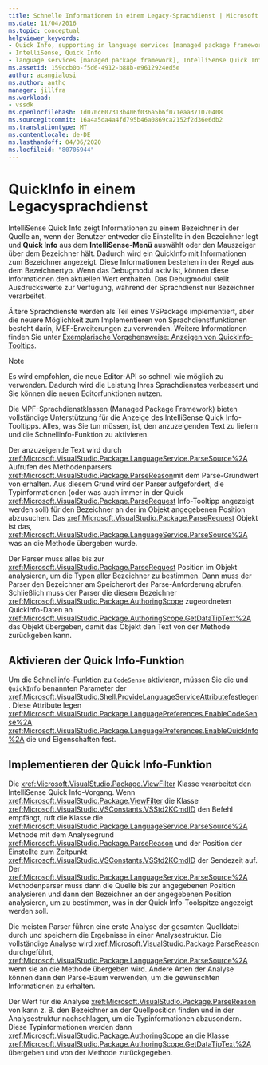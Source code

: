```yaml
---
title: Schnelle Informationen in einem Legacy-Sprachdienst | Microsoft Docs
ms.date: 11/04/2016
ms.topic: conceptual
helpviewer_keywords:
- Quick Info, supporting in language services [managed package framework]
- IntelliSense, Quick Info
- language services [managed package framework], IntelliSense Quick Info
ms.assetid: 159ccb0b-f5d6-4912-b88b-e9612924ed5e
author: acangialosi
ms.author: anthc
manager: jillfra
ms.workload:
- vssdk
ms.openlocfilehash: 1d070c607313b406f036a5b6f071eaa371070408
ms.sourcegitcommit: 16a4a5da4a4fd795b46a0869ca2152f2d36e6db2
ms.translationtype: MT
ms.contentlocale: de-DE
ms.lasthandoff: 04/06/2020
ms.locfileid: "80705944"
---
```

# <a name="quick-info-in-a-legacy-language-service"></a>QuickInfo in einem Legacysprachdienst
IntelliSense Quick Info zeigt Informationen zu einem Bezeichner in der Quelle an, wenn der Benutzer entweder die Einstellte in den Bezeichner legt und **Quick Info** aus dem **IntelliSense-Menü** auswählt oder den Mauszeiger über dem Bezeichner hält. Dadurch wird ein QuickInfo mit Informationen zum Bezeichner angezeigt. Diese Informationen bestehen in der Regel aus dem Bezeichnertyp. Wenn das Debugmodul aktiv ist, können diese Informationen den aktuellen Wert enthalten. Das Debugmodul stellt Ausdruckswerte zur Verfügung, während der Sprachdienst nur Bezeichner verarbeitet.

 Ältere Sprachdienste werden als Teil eines VSPackage implementiert, aber die neuere Möglichkeit zum Implementieren von Sprachdienstfunktionen besteht darin, MEF-Erweiterungen zu verwenden. Weitere Informationen finden Sie unter [Exemplarische Vorgehensweise: Anzeigen von QuickInfo-Tooltips](../../extensibility/walkthrough-displaying-quickinfo-tooltips.md).

> [!NOTE]
> Es wird empfohlen, die neue Editor-API so schnell wie möglich zu verwenden. Dadurch wird die Leistung Ihres Sprachdienstes verbessert und Sie können die neuen Editorfunktionen nutzen.

 Die MPF-Sprachdienstklassen (Managed Package Framework) bieten vollständige Unterstützung für die Anzeige des IntelliSense Quick Info-Tooltipps. Alles, was Sie tun müssen, ist, den anzuzeigenden Text zu liefern und die Schnellinfo-Funktion zu aktivieren.

 Der anzuzeigende Text wird durch <xref:Microsoft.VisualStudio.Package.LanguageService.ParseSource%2A> Aufrufen des Methodenparsers <xref:Microsoft.VisualStudio.Package.ParseReason>mit dem Parse-Grundwert von erhalten. Aus diesem Grund wird der Parser aufgefordert, die Typinformationen (oder was auch immer in der Quick <xref:Microsoft.VisualStudio.Package.ParseRequest> Info-Tooltipp angezeigt werden soll) für den Bezeichner an der im Objekt angegebenen Position abzusuchen. Das <xref:Microsoft.VisualStudio.Package.ParseRequest> Objekt ist das, <xref:Microsoft.VisualStudio.Package.LanguageService.ParseSource%2A> was an die Methode übergeben wurde.

 Der Parser muss alles bis zur <xref:Microsoft.VisualStudio.Package.ParseRequest> Position im Objekt analysieren, um die Typen aller Bezeichner zu bestimmen. Dann muss der Parser den Bezeichner am Speicherort der Parse-Anforderung abrufen. Schließlich muss der Parser die diesem Bezeichner <xref:Microsoft.VisualStudio.Package.AuthoringScope> zugeordneten QuickInfo-Daten an <xref:Microsoft.VisualStudio.Package.AuthoringScope.GetDataTipText%2A> das Objekt übergeben, damit das Objekt den Text von der Methode zurückgeben kann.

## <a name="enabling-the-quick-info-feature"></a>Aktivieren der Quick Info-Funktion
 Um die Schnellinfo-Funktion zu `CodeSense` aktivieren, müssen Sie die und `QuickInfo` benannten Parameter der <xref:Microsoft.VisualStudio.Shell.ProvideLanguageServiceAttribute>festlegen. Diese Attribute legen <xref:Microsoft.VisualStudio.Package.LanguagePreferences.EnableCodeSense%2A> <xref:Microsoft.VisualStudio.Package.LanguagePreferences.EnableQuickInfo%2A> die und Eigenschaften fest.

## <a name="implementing-the-quick-info-feature"></a>Implementieren der Quick Info-Funktion
 Die <xref:Microsoft.VisualStudio.Package.ViewFilter> Klasse verarbeitet den IntelliSense Quick Info-Vorgang. Wenn <xref:Microsoft.VisualStudio.Package.ViewFilter> die Klasse <xref:Microsoft.VisualStudio.VSConstants.VSStd2KCmdID> den Befehl empfängt, ruft die Klasse die <xref:Microsoft.VisualStudio.Package.LanguageService.ParseSource%2A> Methode mit dem Analysegrund <xref:Microsoft.VisualStudio.Package.ParseReason> und der Position der Einstellte zum Zeitpunkt <xref:Microsoft.VisualStudio.VSConstants.VSStd2KCmdID> der Sendezeit auf. Der <xref:Microsoft.VisualStudio.Package.LanguageService.ParseSource%2A> Methodenparser muss dann die Quelle bis zur angegebenen Position analysieren und dann den Bezeichner an der angegebenen Position analysieren, um zu bestimmen, was in der Quick Info-Toolspitze angezeigt werden soll.

 Die meisten Parser führen eine erste Analyse der gesamten Quelldatei durch und speichern die Ergebnisse in einer Analysestruktur. Die vollständige Analyse wird <xref:Microsoft.VisualStudio.Package.ParseReason> durchgeführt, <xref:Microsoft.VisualStudio.Package.LanguageService.ParseSource%2A> wenn sie an die Methode übergeben wird. Andere Arten der Analyse können dann den Parse-Baum verwenden, um die gewünschten Informationen zu erhalten.

 Der Wert für die Analyse <xref:Microsoft.VisualStudio.Package.ParseReason> von kann z. B. den Bezeichner an der Quellposition finden und in der Analysestruktur nachschlagen, um die Typinformationen abzusondern. Diese Typinformationen werden dann <xref:Microsoft.VisualStudio.Package.AuthoringScope> an die Klasse <xref:Microsoft.VisualStudio.Package.AuthoringScope.GetDataTipText%2A> übergeben und von der Methode zurückgegeben.
